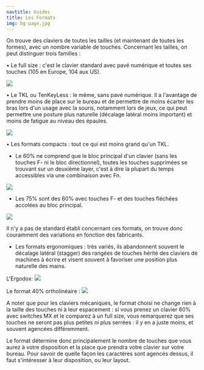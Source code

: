 ```yaml
---
navtitle: Guides
title: Les Formats
img: bg-page.jpg
---
```


On trouve des claviers de toutes les tailles (et maintenant de toutes les formes), avec un nombre variable de touches. Concernant les tailles, on peut distinguer trois familles :

• Le full size : c'est le clavier standard avec pavé numérique et toutes ses touches (105 en Europe, 104 aux US).

![](https://i.imgur.com/S5HYkO4.png)

• Le TKL ou TenKeyLess : le même, sans pavé numérique. Il a l'avantage de prendre moins de place sur le bureau et de permettre de moins écarter les bras lors d'un usage avec la souris, notamment lors de jeux, ce qui peut permettre une posture plus naturelle (décalage latéral moins important) et moins de fatigue au niveau des épaules.

![](https://i.imgur.com/MYkYlvP.png)

• Les formats compacts : tout ce qui est moins grand qu'un TKL.

- Le 60% ne comprend que le bloc principal d'un clavier (sans les touches F- ni le bloc directionnel), toutes les touches supprimées se trouvant sur un deuxième layer, c'est à dire la plupart du temps accessibles via une combinaison avec Fn.

![](https://reho.st/self/e1ead65fe857d32701d63f23145b61ffa2477b6e.png)

- Les 75% sont des 60% avec touches F- et des touches fléchées accolées au bloc principal.

![](https://i.imgur.com/Alk6zFv.png)

Il n'y a pas de standard établi concernant ces formats, on trouve donc couramment des variations en fonction des fabricants.

- Les formats ergonomiques : très variés, ils abandonnent souvent le décalage latéral (stagger) des rangées de touches hérité des claviers de machines à écrire et visent souvent à favoriser une position plus naturelle des mains.

L'Ergodox:
![](https://i.imgur.com/VcMxVty.png)

Le format 40% ortholinéaire :
![](https://i.imgur.com/5LczRHR.png)

A noter que pour les claviers mécaniques, le format choisi ne change rien à la taille des touches ni à leur espacement : si vous prenez un clavier 60% avec switches MX et le comparez à un full size, vous remarquerez que ses touches ne seront pas plus petites ni plus serrées : il y en a juste moins, et souvent agencées différemment.

Le format détermine donc principalement le nombre de touches que vous aurez à votre disposition et la place que prendra votre clavier sur votre bureau. Pour savoir de quelle façon les caractères sont agencés dessus, il faut s'intéresser à leur disposition, ou leur layout.
